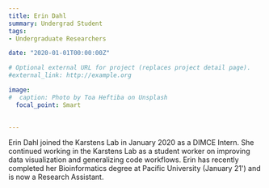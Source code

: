 ```yaml
---
title: Erin Dahl
summary: Undergrad Student
tags:
- Undergraduate Researchers

date: "2020-01-01T00:00:00Z"

# Optional external URL for project (replaces project detail page).
#external_link: http://example.org

image:
#  caption: Photo by Toa Heftiba on Unsplash
  focal_point: Smart
  

---
```


Erin Dahl joined the Karstens Lab in January 2020 as a DIMCE Intern. She continued working in the Karstens Lab as a student worker on improving data visualization and generalizing code workflows. Erin has recently completed her Bioinformatics degree at Pacific University (January 21') and is now a Research Assistant. 
